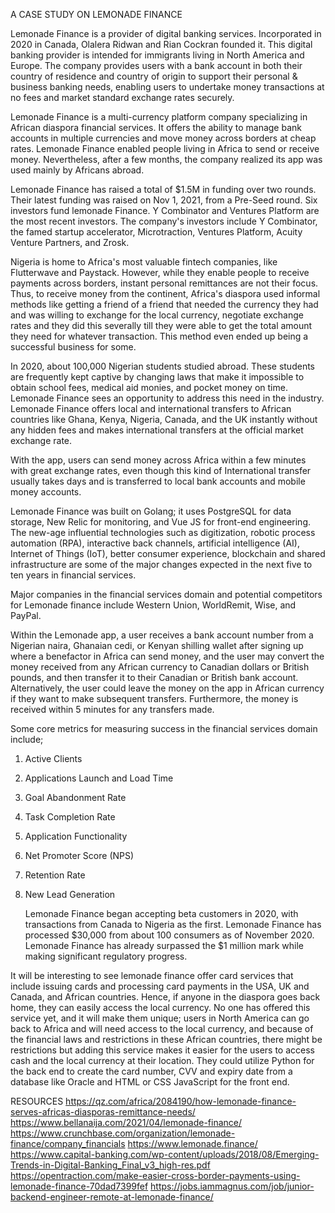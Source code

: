 A CASE STUDY ON LEMONADE FINANCE

Lemonade Finance is a provider of digital banking services. Incorporated in 2020 in Canada, Olalera Ridwan and Rian Cockran founded it. This digital banking provider is intended for immigrants living in North America and Europe. The company provides users with a bank account in both their country of residence and country of origin to support their personal & business banking needs, enabling users to undertake money transactions at no fees and market standard exchange rates securely.

Lemonade Finance is a multi-currency platform company specializing in African diaspora financial services. It offers the ability to manage bank accounts in multiple currencies and move money across borders at cheap rates.
Lemonade Finance enabled people living in Africa to send or receive money. Nevertheless, after a few months, the company realized its app was used mainly by Africans abroad. 

Lemonade Finance has raised a total of $1.5M in funding over two rounds. Their latest funding was raised on Nov 1, 2021, from a Pre-Seed round.
Six investors fund lemonade Finance. Y Combinator and Ventures Platform are the most recent investors. The company's investors include Y Combinator, the famed startup accelerator, Microtraction, Ventures Platform, Acuity Venture Partners, and Zrosk.

Nigeria is home to Africa's most valuable fintech companies, like Flutterwave and Paystack. However, while they enable people to receive payments across borders, instant personal remittances are not their focus. Thus, to receive money from the continent, Africa's diaspora used informal methods like getting a friend of a friend that needed the currency they had and was willing to exchange for the local currency, negotiate exchange rates and they did this severally till they were able to get the total amount they need for whatever transaction. This method even ended up being a successful business for some.

In 2020, about 100,000 Nigerian students studied abroad. These students are frequently kept captive by changing laws that make it impossible to obtain school fees, medical aid monies, and pocket money on time. Lemonade Finance sees an opportunity to address this need in the industry. Lemonade Finance offers local and international transfers to African countries like Ghana, Kenya, Nigeria, Canada, and the UK instantly without any hidden fees and makes international transfers at the official market exchange rate. 

With the app, users can send money across Africa within a few minutes with great exchange rates, even though this kind of International transfer usually takes days and is transferred to local bank accounts and mobile money accounts. 

Lemonade Finance was built on Golang; it uses PostgreSQL for data storage, New Relic for monitoring, and Vue JS for front-end engineering. 
The new-age influential technologies such as digitization, robotic process automation (RPA), interactive back channels, artificial intelligence (AI), Internet of Things (IoT),  better consumer experience, blockchain and shared infrastructure are some of the major changes expected in the next five to ten years in financial services.

Major companies in the financial services domain and potential competitors for Lemonade finance include Western Union, WorldRemit, Wise, and PayPal. 
 
 Within the Lemonade app, a user receives a bank account number from a Nigerian naira, Ghanaian cedi, or Kenyan shilling wallet after signing up where a benefactor in Africa can send money, and the user may convert the money received from any African currency to Canadian dollars or British pounds, and then transfer it to their Canadian or British bank account. Alternatively, the user could leave the money on the app in African currency if they want to make subsequent transfers. Furthermore, the money is received within 5 minutes for any transfers made. 

Some core metrics for measuring success in the financial services domain include;
1. Active Clients
2. Applications Launch and Load Time
3. Goal Abandonment Rate
4. Task Completion Rate
5. Application Functionality
6. Net Promoter Score (NPS)
7. Retention Rate
8. New Lead Generation
   
   Lemonade Finance began accepting beta customers in 2020, with transactions from Canada to Nigeria as the first. Lemonade Finance has processed $30,000 from about 100 consumers as of November 2020. Lemonade Finance has already surpassed the $1 million mark while making significant regulatory progress. 

It will be interesting to see lemonade finance offer card services that include issuing cards and processing card payments in the USA, UK and Canada, and African countries. Hence, if anyone in the diaspora goes back home, they can easily access the local currency.
No one has offered this service yet, and it will make them unique; users in North America can go back to Africa and will need access to the local currency, and because of the financial laws and restrictions in these African countries, there might be restrictions but adding this service makes it easier for the users to access cash and the local currency at their location.
They could utilize Python for the back end to create the card number, CVV and expiry date from a database like Oracle and HTML or CSS JavaScript for the front end. 




RESOURCES
https://qz.com/africa/2084190/how-lemonade-finance-serves-africas-diasporas-remittance-needs/
https://www.bellanaija.com/2021/04/lemonade-finance/
https://www.crunchbase.com/organization/lemonade-finance/company_financials
https://www.lemonade.finance/
https://www.capital-banking.com/wp-content/uploads/2018/08/Emerging-Trends-in-Digital-Banking_Final_v3_high-res.pdf
https://opentraction.com/make-easier-cross-border-payments-using-lemonade-finance-70dad7399fef
https://jobs.iammagnus.com/job/junior-backend-engineer-remote-at-lemonade-finance/
